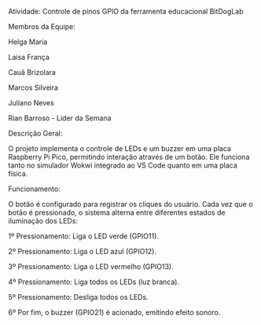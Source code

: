 Atividade: Controle de pinos GPIO da ferramenta educacional BitDogLab 


Membros da Equipe: 

 
Helga Maria 


Laisa França 

 
Cauã Brizolara 

 
Marcos Silveira 

 
Juliano Neves 

 
Rian Barroso - Lider da Semana 

 
Descrição Geral: 


O projeto implementa o controle de LEDs e um buzzer em uma placa Raspberry Pi Pico, permitindo interação através de um botão. Ele funciona tanto no simulador Wokwi integrado ao VS Code quanto em uma placa física. 

 
Funcionamento: 


O botão é configurado para registrar os cliques do usuário. Cada vez que o botão é pressionado, o sistema alterna entre diferentes estados de iluminação dos LEDs: 


 
1º Pressionamento: Liga o LED verde (GPIO11). 

 
2º Pressionamento: Liga o LED azul (GPIO12). 

 
3º Pressionamento: Liga o LED vermelho (GPIO13). 

 
4º Pressionamento: Liga todos os LEDs (luz branca). 

 
5º Pressionamento: Desliga todos os LEDs. 

 
6º Por fim, o buzzer (GPIO21) é acionado, emitindo efeito sonoro. 


 
 
 
